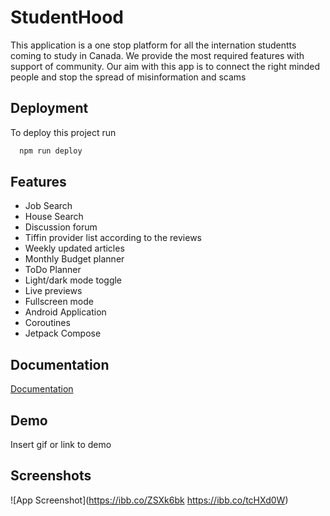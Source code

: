 
# StudentHood

This application is a one stop platform for all the internation studentts coming to study in Canada. We provide the most required features with support of community. Our aim with this app is to connect the right minded people and stop the spread of misinformation and scams


## Deployment

To deploy this project run

```bash
  npm run deploy   
```


## Features 

- Job Search
- House Search
- Discussion forum
- Tiffin provider list according to the reviews
- Weekly updated articles
- Monthly Budget planner
- ToDo Planner
- Light/dark mode toggle
- Live previews
- Fullscreen mode
- Android Application
- Coroutines
- Jetpack Compose


## Documentation

[Documentation](https://linktodocumentation)


## Demo

Insert gif or link to demo


## Screenshots

![App Screenshot](https://ibb.co/ZSXk6bk
https://ibb.co/tcHXd0W)

